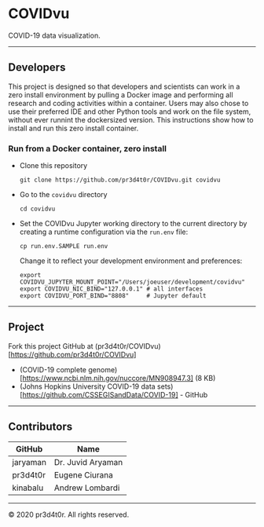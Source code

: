 # COVIDvu

COVID-19 data visualization.


---
## Developers

This project is designed so that developers and scientists can work in a
zero install environment by pulling a Docker image and performing all research
and coding activities within a container.  Users may also chose to use their 
preferred IDE and other Python tools and work on the file system, without ever
runnint the dockersized version.  This instructions show how to install and run
this zero install container.


### Run from a Docker container, zero install

- Clone this repository

  `git clone https://github.com/pr3d4t0r/COVIDvu.git covidvu`

- Go to the `covidvu` directory

  `cd covidvu`

- Set the COVIDvu Jupyter working directory to the current directory by creating
  a runtime configuration via the `run.env` file:

  ```
  cp run.env.SAMPLE run.env
  ```

  Change it to reflect your development environment and preferences:

  ```
  export COVIDVU_JUPYTER_MOUNT_POINT="/Users/joeuser/development/covidvu"
  export COVIDVU_NIC_BIND="127.0.0.1" # all interfaces
  export COVIDVU_PORT_BIND="8808"	  # Jupyter default

  ```


---
## Project

Fork this project GitHub at (pr3d4t0r/COVIDvu)[https://github.com/pr3d4t0r/COVIDvu]

- (COVID-19 complete genome)[https://www.ncbi.nlm.nih.gov/nuccore/MN908947.3] (8 KB)
- (Johns Hopkins University COVID-19 data sets)[https://github.com/CSSEGISandData/COVID-19] - GitHub


---
## Contributors

|  GitHub  | Name              |
|----------|-------------------|
| jaryaman | Dr. Juvid Aryaman |
| pr3d4t0r | Eugene Ciurana    |
| kinabalu | Andrew Lombardi   |


---
&#169; 2020 pr3d4t0r.  All rights reserved.

